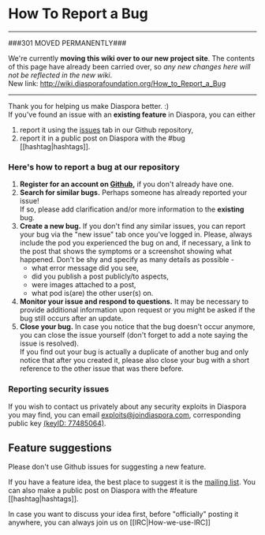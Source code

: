 # How To Report a Bug

----

###301 MOVED PERMANENTLY###

We're currently **moving this wiki over to our new project site**. The contents of this page have  already been carried over, so _any new changes here will not be reflected in the new wiki_.  
New link: http://wiki.diasporafoundation.org/How_to_Report_a_Bug

----

Thank you for helping us make Diaspora better. :)  
If you've found an issue with an **existing feature** in Diaspora, you can either 

1. report it using the [issues](https://github.com/diaspora/diaspora/issues) tab in our Github repository, 
2. report it in a public post on Diaspora with the #bug [[hashtag|hashtags]].

### Here's how to report a bug at our repository

1.  **Register for an account on [Github](https://github.com),** if you don't already have one.
2.  **Search for similar bugs.** Perhaps someone has already reported your issue!  
    If so, please add clarification and/or more information to the **existing** bug.
3.  **Create a new bug.** If you don't find any similar issues, you can report your bug via the 
    "new issue" tab once you've logged in. 
    Please, always include the pod you experienced the bug on and, if necessary, a link to the post 
    that shows the symptoms or a screenshot showing what happened. 
    Don't be shy and specify as many details as possible - 
    *   what error message did you see, 
    *   did you publish a post publicly/to aspects,
    *   were images attached to a post, 
    *   what pod is(are) the other user(s) on. 
4.  **Monitor your issue and respond to questions.** It may be necessary to provide additional information
    upon request or you might be asked if the bug still occurs after an update.
5.  **Close your bug.** In case you notice that the bug doesn't occur anymore, you can close the issue yourself 
    (don't forget to add a note saying the issue is resolved).  
    If you find out your bug is actually a duplicate of another bug and only notice that after you created it, 
    please also close your bug with a short reference to the other issue that was there before.

### Reporting security issues

If you wish to contact us privately about any security exploits in Diaspora you may find, you can email
[exploits@joindiaspora.com](mailto:exploits@joindiaspora.com), corresponding public key [(keyID: 77485064)](http://pgp.mit.edu:11371/pks/lookup?op=vindex&search=0xCC6CAED977485064).

## Feature suggestions

Please don't use Github issues for suggesting a new feature.

If you have a feature idea, the best place to suggest it is the [mailing list](http://groups.google.com/group/diaspora-discuss). You can also make a public post on Diaspora with the #feature [[hashtag|hashtags]].

In case you want to discuss your idea first, before "officially" posting it anywhere, you can always join us on [[IRC|How-we-use-IRC]]